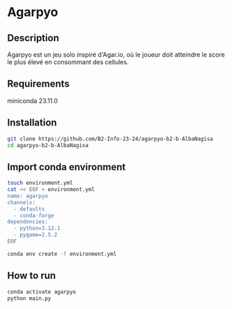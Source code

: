 # Agarpyo

## Description

Agarpyo est un jeu solo inspiré d'Agar.io, où le joueur doit atteindre le score le plus élevé en consommant des cellules.

## Requirements

miniconda 23.11.0

## Installation

```sh
git clone https://github.com/B2-Info-23-24/agarpyo-b2-b-AlbaNagisa
cd agarpyo-b2-b-AlbaNagisa
```

## Import conda environment

```sh
touch environment.yml
cat << EOF > environment.yml
name: agarpyo
channels:
  - defaults
  - conda-forge
dependencies:
  - python=3.12.1
  - pygame=2.5.2
EOF

conda env create -f environment.yml
```

## How to run

```sh
conda activate agarpyo
python main.py
```

